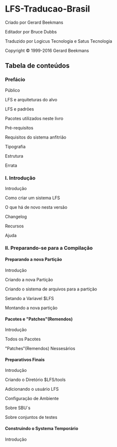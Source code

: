 # LFS-Traducao-Brasil


Criado por Gerard Beekmans

Editador por Bruce Dubbs

Traduzido por Logicus Tecnologia e Satus Tecnologia

Copyright © 1999-2016 Gerard Beekmans


## Tabela de conteúdos

### Prefácio

Público

LFS e arquiteturas do alvo

LFS e padrões

Pacotes utilizados neste livro

Pré-requisitos

Requisitos do sistema anfitrião

Tipografia

Estrutura

Errata


### I. Introdução

Introdução

Como criar um sistema LFS

O que há de novo nesta versão

Changelog

Recursos

Ajuda

### II. Preparando-se para a Compilação

#### Preparando a nova Partição

Introdução

Criando a nova Partição

Criando o sistema de arquivos para a partição

Setando a Variavel $LFS

Montando a nova partição

#### Pacotes e "Patches"(Remendos)

Introdução

Todos os Pacotes

"Patches"(Remendos) Nessesários

#### Preparativos Finais

Introdução

Criando o Diretório $LFS/tools

Adicionando o usuário LFS

Configuração de Ambiente

Sobre SBU`s

Sobre conjuntos de testes

#### Construindo o Systema Temporário

Introdução

